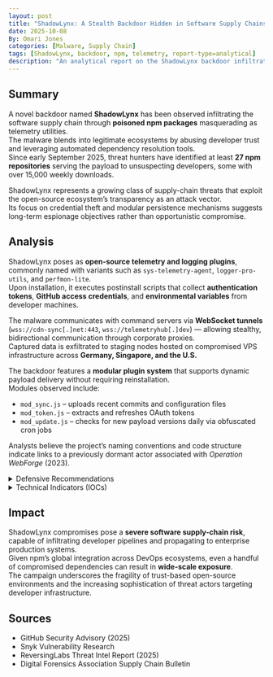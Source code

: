 ```yaml
---
layout: post
title: "ShadowLynx: A Stealth Backdoor Hidden in Software Supply Chains"
date: 2025-10-08
By: Omari Jones
categories: [Malware, Supply Chain]
tags: [ShadowLynx, backdoor, npm, telemetry, report-type=analytical]
description: "An analytical report on the ShadowLynx backdoor infiltrating global supply chains through compromised npm packages and obfuscated telemetry modules."
---
```


## Summary
A novel backdoor named **ShadowLynx** has been observed infiltrating the software supply chain through **poisoned npm packages** masquerading as telemetry utilities.  
The malware blends into legitimate ecosystems by abusing developer trust and leveraging automated dependency resolution tools.  
Since early September 2025, threat hunters have identified at least **27 npm repositories** serving the payload to unsuspecting developers, some with over 15,000 weekly downloads.

ShadowLynx represents a growing class of supply-chain threats that exploit the open-source ecosystem’s transparency as an attack vector.  
Its focus on credential theft and modular persistence mechanisms suggests long-term espionage objectives rather than opportunistic compromise.

## Analysis
ShadowLynx poses as **open-source telemetry and logging plugins**, commonly named with variants such as `sys-telemetry-agent`, `logger-pro-utils`, and `perfmon-lite`.  
Upon installation, it executes postinstall scripts that collect **authentication tokens**, **GitHub access credentials**, and **environmental variables** from developer machines.  

The malware communicates with command servers via **WebSocket tunnels** (`wss://cdn-sync[.]net:443`, `wss://telemetryhub[.]dev`) — allowing stealthy, bidirectional communication through corporate proxies.  
Captured data is exfiltrated to staging nodes hosted on compromised VPS infrastructure across **Germany, Singapore, and the U.S.**  

The backdoor features a **modular plugin system** that supports dynamic payload delivery without requiring reinstallation.  
Modules observed include:  
- `mod_sync.js` – uploads recent commits and configuration files  
- `mod_token.js` – extracts and refreshes OAuth tokens  
- `mod_update.js` – checks for new payload versions daily via obfuscated cron jobs  

Analysts believe the project’s naming conventions and code structure indicate links to a previously dormant actor associated with *Operation WebForge* (2023).

<details><summary>Defensive Recommendations</summary>

- Conduct **manual audits** of npm and PyPI dependencies, especially telemetry-related modules  
- Enforce **signed package verification** using npm’s `--verify-signatures` feature  
- Block **WebSocket egress connections** to unapproved domains  
- Review build pipelines for unauthorized post-install scripts  
- Deploy network alerts for C2 patterns matching `cdn-sync[.]net` and `telemetryhub[.]dev`  

</details>

<details><summary>Technical Indicators (IOCs)</summary>

**File Hashes (SHA256):**
- `3fbd56e210e6d142ab6fa69c1f9a1eab2b7b91e63cfa173e70e66e8827aaf72c`  
- `19d74caa6b2b923a47f2389ed83d1f76e2186a2b1425c72a4d6d60e0f9b89210`  

**Domains:**
- `cdn-sync[.]net`  
- `telemetryhub[.]dev`  
- `update-metrics[.]cloud`  

**Registry Keys (Windows):**
- `HKCU\Software\TelemetryUpdater`  
- `HKLM\Software\Microsoft\UpdateSync`

**Network Behavior:**
- WebSocket beaconing every 180 seconds  
- POST requests disguised as `performance.log` uploads  

</details>

## Impact
ShadowLynx compromises pose a **severe software supply-chain risk**, capable of infiltrating developer pipelines and propagating to enterprise production systems.  
Given npm’s global integration across DevOps ecosystems, even a handful of compromised dependencies can result in **wide-scale exposure**.  
The campaign underscores the fragility of trust-based open-source environments and the increasing sophistication of threat actors targeting developer infrastructure.  

## Sources
- GitHub Security Advisory (2025)  
- Snyk Vulnerability Research  
- ReversingLabs Threat Intel Report (2025)  
- Digital Forensics Association Supply Chain Bulletin
